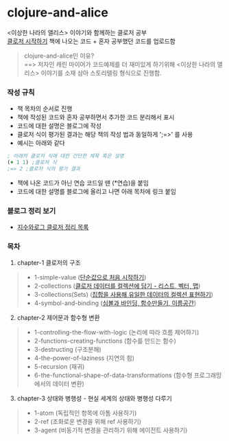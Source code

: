 # clojure-and-alice
<이상한 나라의 앨리스> 이야기와 함께하는 클로저 공부 \
[클로저 시작하기](http://www.kyobobook.co.kr/product/detailViewKor.laf?ejkGb=KOR&barcode=9788966261802) 책에 나오는 코드 + 혼자 공부했던 코드를 업로드함
> clojure-and-alice인 이유? \
> ==> 저자인 캐린 마이어가 코드예제를 더 재미있게 하기위해 <이상한 나라의 앨리스> 이야기를 소재 삼아 스토리텔링 형식으로 진행함.
### 작성 규칙
- 책 목차의 순서로 진행
- 책에 작성된 코드와 혼자 공부하면서 추가한 코드 분리해서 표시
- 코드에 대한 설명은 블로그에 작성
- 클로저 식이 평가된 결과는 해당 책의 작성 법과 동일하게 ';=>' 를 사용
- 예시는 아래와 같다
```clojure
; 아래의 클로저 식에 대한 간단한 제목 혹은 설명
(+ 1 1) ;클로저 식
;=> 2 ;클로저 식의 평가 결과
```
- 책에 나온 코드가 아닌 연습 코드일 땐 (*연습)을 붙임
- 코드에 대한 설명를 블로그에 올리고 나면 아래 목차에 링크 붙임
### 블로그 정리 보기
- [지수와로그 클로저 정리 목록](https://thumbsu.github.io/tags/clojure/)
### 목차
1. chapter-1 클로저의 구조
> - 1-simple-value ([단순값으로 처음 시작하기](https://thumbsu.github.io/2018/09/26/get-started-clojure/)) 
> - 2-collections ([클로저 데이터를 컬렉션에 담기 - 리스트, 벡터, 맵](https://thumbsu.github.io/2018/09/27/clojure-collections-1/))
> - 3-collections(Sets) ([집합을 사용해 유일한 데이터의 컬렉션 표현하기](https://thumbsu.github.io/2018/10/02/clojure-collections-2/))
> - 4-symbol-and-binding ([심볼과 바인딩, 함수만들기, 이름공간](https://thumbsu.github.io/2018/10/03/symbols-and-function]))
2. chapter-2 제어문과 함수형 변환
> - 1-controlling-the-flow-with-logic (논리에 따라 흐름 제어하기)
> - 2-functions-creating-functions (함수를 만드는 함수)
> - 3-destructing (구조분해)
> - 4-the-power-of-laziness (지연의 힘)
> - 5-recursion (재귀)
> - 6-the-functional-shape-of-data-transformations (함수형 프로그래밍에서의 데이터 변환)
3. chapter-3 상태와 병행성 - 현실 세계의 상태와 병행성 다루기
> - 1-atom (독립적인 항목에 아톰 사용하기)
> - 2-ref (조화로운 변경을 위해 ref 사용하기)
> - 3-agent (비동기적 변경을 관리하기 위해 에이전트 사용하기)